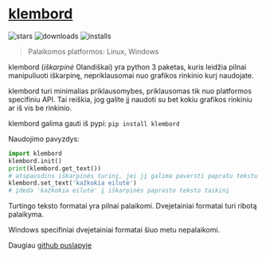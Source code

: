 # [klembord](https://github.com/OzymandiasTheGreat/klembord)

![stars](https://img.shields.io/github/stars/OzymandiasTheGreat/klembord.svg?style=social)
![downloads](https://img.shields.io/github/downloads/OzymandiasTheGreat/klembord/total.svg?style=social)
![installs](https://img.shields.io/pypi/dm/klembord.svg?label=Installs&style=social)

> Palaikomos platformos: <span class="platform">Linux</span>, <span class="platform">Windows</span>

klembord (*iškarpinė* Olandiškai) yra python 3 paketas, kuris leidžia pilnai manipuliuoti iškarpinę, nepriklausomai nuo grafikos rinkinio kurį naudojate.

klembord turi minimalias priklausomybes, priklausomas tik nuo platformos specifiniu API. Tai reiškia, jog galite jį naudoti su bet kokiu grafikos rinkiniu ar iš vis be rinkinio.

klembord galima gauti iš pypi:
```pip install klembord```

Naudojimo pavyzdys:
```python
import klembord
klembord.init()
print(klembord.get_text())
# atspausdins iškarpinės turinį, jei jį galima paversti papratu tekstu
klembord.set_text('kažkokia eilutė')
# įdeda 'kažkokia eilutė' į iškarpinės paprasto teksto taikinį
```

Turtingo teksto formatai yra pilnai palaikomi. Dvejetainiai formatai turi ribotą palaikyma.

Windows specifiniai dvejetainiai formatai šiuo metu nepalaikomi.


<div class="more">

Daugiau [github puslapyje](https://github.com/OzymandiasTheGreat/klembord)

</div>
